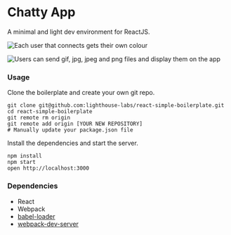Chatty App
=====================

A minimal and light dev environment for ReactJS.

![Each user that connects gets their own colour](https://github.com/gabecadiz/chattyApp/blob/master/docs/chatty-app-demo-01.gif)

![Users can send gif, jpg, jpeg and png files and display them on the app](https://github.com/gabecadiz/chattyApp/blob/master/docs/chatty-app-demo-02.gif)

### Usage

Clone the boilerplate and create your own git repo.

```
git clone git@github.com:lighthouse-labs/react-simple-boilerplate.git
cd react-simple-boilerplate
git remote rm origin
git remote add origin [YOUR NEW REPOSITORY]
# Manually update your package.json file
```

Install the dependencies and start the server.

```
npm install
npm start
open http://localhost:3000
```



### Dependencies

* React
* Webpack
* [babel-loader](https://github.com/babel/babel-loader)
* [webpack-dev-server](https://github.com/webpack/webpack-dev-server)
